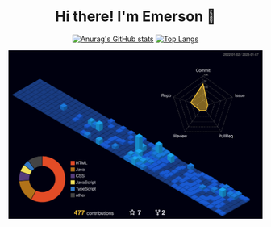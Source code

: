 <h1 align="center">Hi there! I'm Emerson 	
&#129304;</h1>
<div align="center">
  <a href="https://github.com/anuraghazra/github-readme-stats"><img src="https://camo.githubusercontent.com/aebeaf9ba3d9cf25e4241c54dd30559f6cf94b4fa1266309111304df4e5dc43c/68747470733a2f2f6769746875622d726561646d652d73746174732e76657263656c2e6170702f6170693f757365726e616d653d456d6572736f6e424c6f70657326686964655f626f726465723d747275652662675f636f6c6f723d303030303137267469746c655f636f6c6f723d30304133464626746578745f636f6c6f723d6666662669636f6e5f636f6c6f723d303041334646" alt="Anurag's GitHub stats" data-canonical-src="https://github-readme-stats.vercel.app/api?username=EmersonBLopes&amp;hide_border=true&amp;bg_color=00000f&amp;title_color=00A3FF&amp;text_color=fff&amp;icon_color=00A3FF" style="max-width: 100%; height:11rem;"></a>
  <a href="https://github.com/anuraghazra/github-readme-stats"><img src="https://camo.githubusercontent.com/e5892f044f364d84dddb7695ae593874322dfa7f200f6fedcc3132f4af9ae636/68747470733a2f2f6769746875622d726561646d652d73746174732e76657263656c2e6170702f6170692f746f702d6c616e67732f3f757365726e616d653d456d6572736f6e424c6f706573266c61796f75743d636f6d7061637426686964655f626f726465723d747275652662675f636f6c6f723d30303030313726746578745f636f6c6f723d666666267469746c655f636f6c6f723d303041334646" alt="Top Langs" data-canonical-src="https://github-readme-stats.vercel.app/api/top-langs/?username=EmersonBLopes&amp;layout=compact&amp;hide_border=true&amp;bg_color=00000f&amp;text_color=fff&amp;title_color=00A3FF" style="max-width: 100%; height:11rem"></a>
</div>

![](./profile-3d-contrib/profile-night-view.svg)
